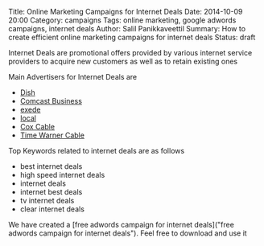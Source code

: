 Title: Online Marketing Campaigns for Internet Deals
Date: 2014-10-09 20:00
Category: campaigns
Tags: online marketing, google adwords campaigns, internet deals
Author: Salil Panikkaveettil
Summary: How to create efficient online marketing campaigns for internet deals
Status: draft

Internet Deals are promotional offers provided by various internet service providers to acquire new customers as well as to retain existing ones

Main Advertisers for Internet Deals are 

- [Dish](http://www.dish.com/ "Dish Internet Deals")
- [Comcast Business](http://business.comcast.com/ "Comcast Business Internet Deals")
- [exede](http://www.exede.com/ "exede Internet Deals")
- [local](http://www.local.com/ "local Internet Deals")
- [Cox Cable](https://www.coxcableoffers.net/ "Cox Cable Internet Deals")
- [Time Warner Cable](http://www.timewarnercablespecial.com/ "Time Warner Cable Internet Deals")

Top Keywords related to internet deals are as follows

- best internet deals
- high speed internet deals
- internet deals
- internet best deals
- tv internet deals
- clear internet deals

We have created a [free adwords campaign for internet deals]("free adwords campaign for internet deals"). Feel free to download and use it

